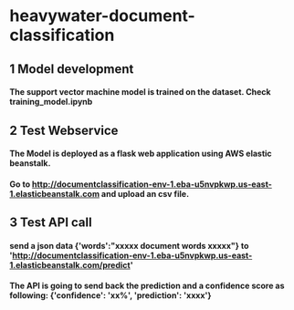 # heavywater-document-classification
## 1 Model development 
#### The support vector machine model is trained on the dataset. Check training_model.ipynb
## 2 Test Webservice
#### The Model is deployed as a flask web application using AWS elastic beanstalk. 
#### Go to http://documentclassification-env-1.eba-u5nvpkwp.us-east-1.elasticbeanstalk.com and upload an csv file.
## 3 Test API call
#### send a json data {'words':"xxxxx document words xxxxx"} to 'http://documentclassification-env-1.eba-u5nvpkwp.us-east-1.elasticbeanstalk.com/predict'
#### The API is going to send back the prediction and a confidence score as following: {'confidence': 'xx%', 'prediction': 'xxxx'}
